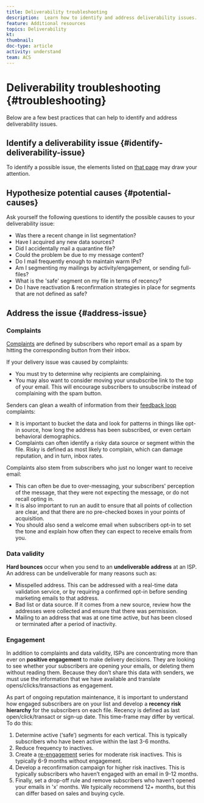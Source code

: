 ```yaml
---
title: Deliverability troubleshooting
description:  Learn how to identify and address deliverability issues.
feature: Additional resources
topics: Deliverability
kt: 
thumbnail: 
doc-type: article
activity: understand
team: ACS
---
```


# Deliverability troubleshooting {#troubleshooting}

Below are a few best practices that can help to identify and address deliverability issues.

## Identify a deliverability issue {#identify-deliverability-issue}

To identify a possible issue, the elements listed on [that page](/help/ongoing-monitoring.md) may draw your attention.

<!--
Mailing or campaign metrics: unsubscribe, abuse complaint and/or bounce rates are higher than usual.
Subscriber activity: opens, clicks and/or transactions are lower than usual.
Seed accounts show filtered or non-delivered mailings.
-->

## Hypothesize potential causes {#potential-causes}

Ask yourself the following questions to identify the possible causes to your deliverability issue:

* Was there a recent change in list segmentation?
* Have I acquired any new data sources?
* Did I accidentally mail a quarantine file?
* Could the problem be due to my message content?
* Do I mail frequently enough to maintain warm IPs?
* Am I segmenting my mailings by activity/engagement, or sending full-files?
* What is the 'safe' segment on my file in terms of recency?
* Do I have reactivation & reconfirmation strategies in place for segments that are not defined as safe?

## Address the issue {#address-issue}

### Complaints

[Complaints](/help/metrics/complaints.md) are defined by subscribers who report email as a spam by hitting the corresponding button from their inbox.

If your delivery issue was caused by complaints:
* You must try to determine why recipients are complaining.
* You may also want to consider moving your unsubscribe link to the top of your email. This will encourage subscribers to unsubscribe instead of complaining with the spam button.

Senders can glean a wealth of information from their [feedback loop](/help/transition-process/infrastructure.md#feedback-loops) complaints:
* It is important to bucket the data and look for patterns in things like opt-in source, how long the address has been subscribed, or even certain behavioral demographics.
* Complaints can often identify a risky data source or segment within the file. Risky is defined as most likely to complain, which can damage reputation, and in turn, inbox rates.

Complaints also stem from subscribers who just no longer want to receive email:
* This can often be due to over-messaging, your subscribers' perception of the message, that they were not expecting the message, or do not recall opting in.
* It is also important to run an audit to ensure that all points of collection are clear, and that there are no pre-checked boxes in your points of acquisition.
* You should also send a welcome email when subscribers opt-in to set the tone and explain how often they can expect to receive emails from you.

### Data validity

**Hard bounces** occur when you send to an **undeliverable address** at an ISP. An address can be undeliverable for many reasons such as:
* Misspelled address. This can be addressed with a real-time data validation service, or by requiring a confirmed opt-in before sending marketing emails to that address.
* Bad list or data source. If it comes from a new source, review how the addresses were collected and ensure that there was permission.
* Mailing to an address that was at one time active, but has been closed or terminated after a period of inactivity.

### Engagement

In addition to complaints and data validity, ISPs are concentrating more than ever on **positive engagement** to make delivery decisions. They are looking to see whether your subscribers are opening your emails, or deleting them without reading them. Because they don’t share this data with senders, we must use the information that we have available and translate opens/clicks/transactions as engagement. 

As part of ongoing reputation maintenance, it is important to understand how engaged subscribers are on your list and develop a **recency risk hierarchy** for the subscribers on each file. Recency is defined as last open/click/transact or sign-up date. This time-frame may differ by vertical. To do this:

1. Determine active (‘safe’) segments for each vertical. This is typically subscribers who have been active within the last 3-6 months.
1. Reduce frequency to inactives.
1. Create a [re-engagement](/help/additional-resources/re-engagement.md) series for moderate risk inactives. This is typically 6-9 months without engagement.
1. Develop a reconfirmation campaign for higher risk inactives. This is typically subscribers who haven’t engaged with an email in 9-12 months.
1. Finally, set a drop-off rule and remove subscribers who haven’t opened your emails in 'x' months. We typically recommend 12+ months, but this can differ based on sales and buying cycle.